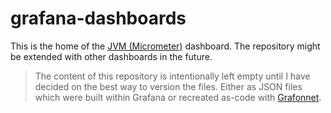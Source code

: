 # grafana-dashboards

This is the home of the [JVM (Micrometer)](https://grafana.com/grafana/dashboards/4701-jvm-micrometer/) dashboard. The repository might be extended with other dashboards in the future.

> The content of this repository is intentionally left empty until I have decided on the best way to version the files. Either as JSON files which were built within Grafana or recreated as-code with [Grafonnet](https://grafana.github.io/grafonnet/).
